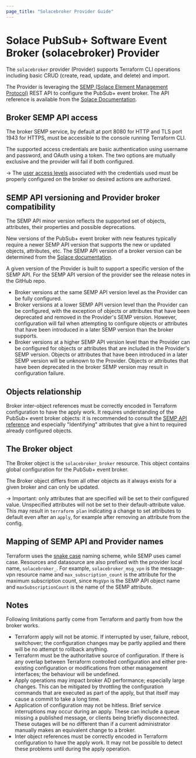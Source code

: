 ```yaml
---
page_title: "Solacebroker Provider Guide"
---
```


# Solace PubSub+ Software Event Broker (solacebroker) Provider

The `solacebroker` provider (Provider) supports Terraform CLI operations including basic CRUD (create, read, update, and delete) and import.

The Provider is leveraging the [SEMP (Solace Element Management Protocol)](https://docs.solace.com/Admin/SEMP/Using-SEMP.htm) REST API to configure the PubSub+ event broker. The API reference is available from the [Solace Documentation](https://docs.solace.com/API-Developer-Online-Ref-Documentation/swagger-ui/software-broker/config/index.html).

## Broker SEMP API access

The broker SEMP service, by default at port 8080 for HTTP and TLS port 1943 for HTTPS, must be accessible to the console running Terraform CLI.

The supported access credentials are basic authentication using username and password, and OAuth using a token. The two options are mutually exclusive and the provider will fail if both configured.

-> The [user access levels](https://docs.solace.com/Admin/CLI-User-Access-Levels.htm) associated with the credentials used must be properly configured on the broker so desired actions are authorized.

## SEMP API versioning and Provider broker compatibility

The SEMP API minor version reflects the supported set of objects, attributes, their properties and possible deprecations.

New versions of the PubSub+ event broker with new features typically require a newer SEMP API version that supports the new or updated objects, attributes, etc. The SEMP API version of a broker version can be determined from the [Solace documentation](https://docs.solace.com/Admin/SEMP/SEMP-API-Versions.htm#SEMP_v2_to_SolOS_Version_Mapping).

A given version of the Provider is built to support a specific version of the SEMP API. For the SEMP API version of the provider see the release notes in the GitHub repo.

* Broker versions at the same SEMP API version level as the Provider can be fully configured.
* Broker versions at a lower SEMP API version level than the Provider can be configured, with the exception of objects or attributes that have been deprecated and removed in the Provider's SEMP version. However, configuration will fail when attempting to configure objects or attributes that have been introduced in a later SEMP version than the broker supports.
* Broker versions at a higher SEMP API version level than the Provider can be configured for objects or attributes that are included in the Provider's SEMP version. Objects or attributes that have been introduced in a later SEMP version will be unknown to the Provider. Objects or attributes that have been deprecated in the broker SEMP version may result in configuration failure.

## Objects relationship

Broker inter-object references must be correctly encoded in Terraform configuration to have the apply work. It requires understanding of the PubSub+ event broker objects: it is recommended to consult the [SEMP API reference](https://docs.solace.com/API-Developer-Online-Ref-Documentation/swagger-ui/software-broker/config/index.htm) and especially "Identifying" attributes that give a hint to required already configured objects. 

## The Broker object

The Broker object is the `solacebroker_broker` resource. This object contains global configuration for the PubSub+ event broker.

The Broker object differs from all other objects as it always exists for a given broker and can only be updated.

-> Important: only attributes that are specified will be set to their configured value. Unspecified attributes will not be set to their default-attribute value. This may result in `terraform plan` indicating a change to set attributes to default even after an `apply`, for example after removing an attribute from the config.

## Mapping of SEMP API and Provider names

Terraform uses the [snake case](https://en.wikipedia.org/wiki/Snake_case) naming scheme, while SEMP uses camel case. Resources and datasource are also prefixed with the provider local name, `solacebroker_`.  For example, `solacebroker_msg_vpn` is the message-vpn resource name and `max_subscription_count` is the attribute for the maximum subscription count, since `MsgVpn` is the SEMP API object name and `maxSubscriptionCount` is the name of the SEMP attribute.

## Notes

Following limitations partly come from Terraform and partly from how the broker works.

* Terraform apply will not be atomic.  If interrupted by user, failure, reboot, switchover; the configuration changes may be partly applied and there will be no attempt to rollback anything.
* Terraform must be the authoritative source of configuration.  If there is any overlap between Terraform controlled configuration and either pre-existing configuration or modifications from other management interfaces; the behaviour will be undefined.
* Apply operations may impact broker AD performance; especially large changes.  This can be mitigated by throttling the configuration commands that are executed as part of the apply, but that itself may cause a commit to take a long time.
* Application of configuration may not be hitless.  Brief service interruptions may occur during an apply.  These can include a queue missing a published message, or clients being briefly disconnected.  These outages will be no different than if a current administrator manually makes an equivalent change to a broker.
* Inter object references must be correctly encoded in Terraform configuration to have the apply work.  It may not be possible to detect these problems until during the apply operation.